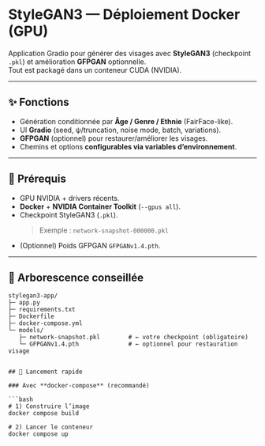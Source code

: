 # StyleGAN3 — Déploiement Docker (GPU)

Application Gradio pour générer des visages avec **StyleGAN3** (checkpoint `.pkl`) et amélioration **GFPGAN** optionnelle.  
Tout est packagé dans un conteneur CUDA (NVIDIA).

---

## ✨ Fonctions

- Génération conditionnée par **Âge / Genre / Ethnie** (FairFace-like).
- UI **Gradio** (seed, ψ/truncation, noise mode, batch, variations).
- **GFPGAN** (optionnel) pour restaurer/améliorer les visages.
- Chemins et options **configurables via variables d’environnement**.

---

## 🧱 Prérequis

- GPU NVIDIA + drivers récents.
- **Docker** + **NVIDIA Container Toolkit** (`--gpus all`).
- Checkpoint StyleGAN3 (`.pkl`).  
  > Exemple : `network-snapshot-000000.pkl`
- (Optionnel) Poids GFPGAN `GFPGANv1.4.pth`.

---

## 📂 Arborescence conseillée

```text
stylegan3-app/
├─ app.py
├─ requirements.txt
├─ Dockerfile
├─ docker-compose.yml
└─ models/
   ├─ network-snapshot.pkl        # ← votre checkpoint (obligatoire)
   └─ GFPGANv1.4.pth              # ← optionnel pour restauration visage


## 🚀 Lancement rapide

### Avec **docker-compose** (recommandé)

```bash
# 1) Construire l’image
docker compose build

# 2) Lancer le conteneur
docker compose up


